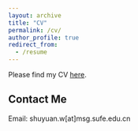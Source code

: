```yaml
---
layout: archive
title: "CV"
permalink: /cv/
author_profile: true
redirect_from:
  - /resume
---
```


Please find my CV [here](/files/CV1024.pdf).

## Contact Me

Email: shuyuan.w[at]msg.sufe.edu.cn
